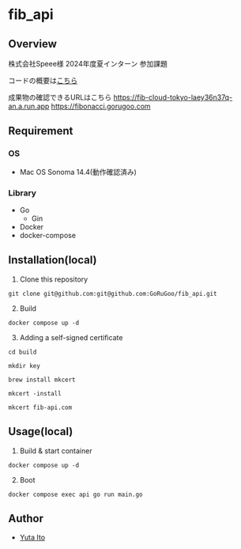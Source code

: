 # fib_api

## Overview

株式会社Speee様 2024年度夏インターン 参加課題

コードの概要は[こちら](https://github.com/GoRuGoo/fib_api/blob/master/overview.md)

成果物の確認できるURLはこちら
https://fib-cloud-tokyo-laey36n37q-an.a.run.app
https://fibonacci.gorugoo.com

## Requirement

### OS

- Mac OS Sonoma 14.4(動作確認済み)

### Library

- Go
  - Gin
- Docker
- docker-compose

## Installation(local)

1. Clone this repository

```
git clone git@github.com:git@github.com:GoRuGoo/fib_api.git
```
2. Build

```
docker compose up -d
```
3. Adding a self-signed certificate
```
cd build
```
```
mkdir key
```
```
brew install mkcert
```
```
mkcert -install
```
```
mkcert fib-api.com
```


## Usage(local)

1. Build & start container

```
docker compose up -d
```

2. Boot

```
docker compose exec api go run main.go
```




## Author

- [Yuta Ito](https://github.com/GoRuGoo)

